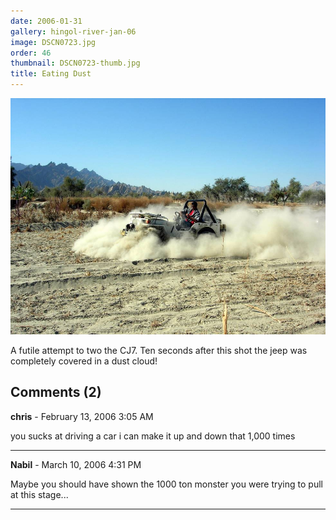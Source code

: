 ```yaml
---
date: 2006-01-31
gallery: hingol-river-jan-06
image: DSCN0723.jpg
order: 46
thumbnail: DSCN0723-thumb.jpg
title: Eating Dust
---
```


![Eating Dust](./DSCN0723.jpg)

A futile attempt to two the CJ7. Ten seconds after this shot the jeep was completely covered in a dust cloud!

<div id="comments">

## Comments (2)

**chris** - February 13, 2006  3:05 AM

you sucks at driving a car i can make it up and down that 1,000 times

---

**Nabil** - March 10, 2006  4:31 PM

Maybe you should have shown the 1000 ton monster you were trying to pull at this stage...

---

</div>
